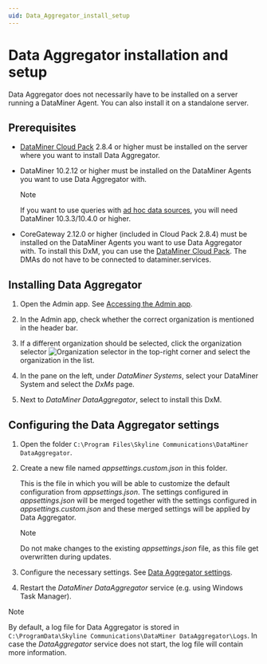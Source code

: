 ```yaml
---
uid: Data_Aggregator_install_setup
---
```


# Data Aggregator installation and setup

Data Aggregator does not necessarily have to be installed on a server running a DataMiner Agent. You can also install it on a standalone server.

## Prerequisites

- [DataMiner Cloud Pack](xref:CloudPackages) 2.8.4 or higher must be installed on the server where you want to install Data Aggregator.

- DataMiner 10.2.12 or higher must be installed on the DataMiner Agents you want to use Data Aggregator with.

  > [!NOTE]
  > If you want to use queries with [ad hoc data sources](xref:Get_ad_hoc_data), you will need DataMiner 10.3.3/10.4.0 or higher.

- CoreGateway 2.12.0 or higher (included in Cloud Pack 2.8.4) must be installed on the DataMiner Agents you want to use Data Aggregator with. To install this DxM, you can use the [DataMiner Cloud Pack](xref:CloudPackages). The DMAs do not have to be connected to dataminer.services.

## Installing Data Aggregator

1. Open the Admin app. See [Accessing the Admin app](xref:Accessing_the_Admin_app).

1. In the Admin app, check whether the correct organization is mentioned in the header bar.

1. If a different organization should be selected, click the organization selector ![Organization selector](~/user-guide/images/Cloud_Admin_Selector_icon.png) in the top-right corner and select the organization in the list.

1. In the pane on the left, under *DataMiner Systems*, select your DataMiner System and select the *DxMs* page.

1. Next to *DataMiner DataAggregator*, select to install this DxM.

## Configuring the Data Aggregator settings

1. Open the folder `C:\Program Files\Skyline Communications\DataMiner DataAggregator`.

1. Create a new file named *appsettings.custom.json* in this folder.

   This is the file in which you will be able to customize the default configuration from *appsettings.json*. The settings configured in *appsettings.json* will be merged together with the settings configured in *appsettings.custom.json* and these merged settings will be applied by Data Aggregator.

   > [!NOTE]
   > Do not make changes to the existing *appsettings.json* file, as this file get overwritten during updates.

1. Configure the necessary settings. See [Data Aggregator settings](xref:Data_Aggregator_settings).

1. Restart the *DataMiner DataAggregator* service (e.g. using Windows Task Manager).

> [!NOTE]
> By default, a log file for Data Aggregator is stored in `C:\ProgramData\Skyline Communications\DataMiner DataAggregator\Logs`. In case the *DataAggregator* service does not start, the log file will contain more information.
